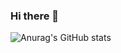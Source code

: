 ### Hi there 👋
![Anurag's GitHub stats](https://github-readme-stats.vercel.app/api?username=guanjunyou&show_icons=true&theme=radical)

<!--
**guanjunyou/guanjunyou** is a ✨ _special_ ✨ repository because its `README.md` (this file) appears on your GitHub profile.

Here are some ideas to get you started:

- 🔭 I’m currently working on ...
- 🌱 I’m currently learning ...
- 👯 I’m looking to collaborate on ...
- 🤔 I’m looking for help with ...
- 💬 Ask me about ...
- 📫 How to reach me: ...
- 😄 Pronouns: ...
- ⚡ Fun fact: ...
-->
